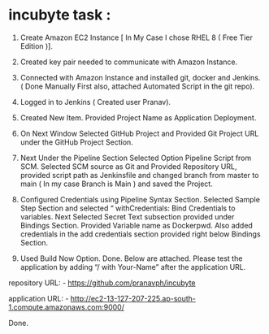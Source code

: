 # incubyte task :


1) Create Amazon EC2 Instance [ In My Case I chose RHEL 8 ( Free Tier Edition )].

2) Created key pair needed to communicate with Amazon Instance.

3) Connected with Amazon Instance and installed git, docker and Jenkins. ( Done Manually First also, attached Automated Script in the git repo). 

4) Logged in to Jenkins ( Created user Pranav).

5) Created New Item. Provided Project Name as Application Deployment.

6) On Next Window Selected GitHub Project and Provided Git Project URL under the GitHub Project Section.

7) Next Under the Pipeline Section Selected Option Pipeline Script from SCM. Selected SCM source as Git and Provided Repository URL, provided script path as Jenkinsfile and changed branch from master to main ( In my case Branch is Main ) and saved the Project.

8) Configured Credentials using Pipeline Syntax Section. Selected Sample Step Section and selected 
 “ withCredentials: Bind Credentials to variables. Next Selected Secret Text subsection provided under Bindings Section. Provided Variable name as Dockerpwd. Also added credentials in the add credentials section provided right below Bindings Section.

9) Used Build Now Option. Done. Below are attached. Please test the application by adding “/ with Your-Name” after the application URL.


repository URL: - https://github.com/pranavph/incubyte
 
 
application URL: - http://ec2-13-127-207-225.ap-south-1.compute.amazonaws.com:9000/
  
 Done.
